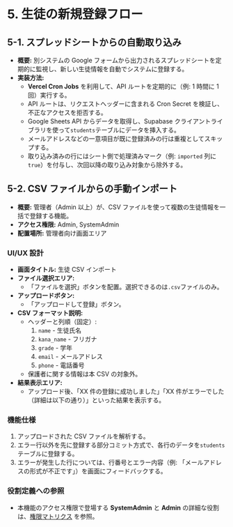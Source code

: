 # 5. 生徒の新規登録フロー

## 5-1. スプレッドシートからの自動取り込み

- **概要:** 別システムの Google フォームから出力されるスプレッドシートを定期的に監視し、新しい生徒情報を自動でシステムに登録する。
- **実装方法:**
  - **Vercel Cron Jobs** を利用して、API ルートを定期的に（例: 1 時間に 1 回）実行する。
  - API ルートは、リクエストヘッダーに含まれる Cron Secret を検証し、不正なアクセスを拒否する。
  - Google Sheets API からデータを取得し、Supabase クライアントライブラリを使って`students`テーブルにデータを挿入する。
  - メールアドレスなどの一意項目が既に登録済みの行は重複としてスキップする。
  - 取り込み済みの行にはシート側で処理済みマーク（例: `imported` 列に `true`）を付与し、次回以降の取り込み対象から除外する。

## 5-2. CSV ファイルからの手動インポート

- **概要:** 管理者（Admin 以上）が、CSV ファイルを使って複数の生徒情報を一括で登録する機能。
- **アクセス権限:** Admin, SystemAdmin
- **配置場所:** 管理者向け画面エリア

### UI/UX 設計

- **画面タイトル:** 生徒 CSV インポート
- **ファイル選択エリア:**
  - 「ファイルを選択」ボタンを配置。選択できるのは`.csv`ファイルのみ。
- **アップロードボタン:**
  - 「アップロードして登録」ボタン。
- **CSV フォーマット説明:**
  - ヘッダーと列順（固定）:
    1. `name` - 生徒氏名
    2. `kana_name` - フリガナ
    3. `grade` - 学年
    4. `email` - メールアドレス
    5. `phone` - 電話番号
  - 保護者に関する情報は本 CSV の対象外。
- **結果表示エリア:**
  - アップロード後、「XX 件の登録に成功しました」「XX 件がエラーでした（詳細は以下の通り）」といった結果を表示する。

### 機能仕様

1. アップロードされた CSV ファイルを解析する。
2. エラー行以外を先に登録する部分コミット方式で、各行のデータを`students`テーブルに登録する。
3. エラーが発生した行については、行番号とエラー内容（例: 「メールアドレスの形式が不正です」）を画面にフィードバックする。

### 役割定義への参照

- 本機能のアクセス権限で登場する **SystemAdmin** と **Admin** の詳細な役割は、[権限マトリクス](../architecture/permission_matrix.md) を参照。
